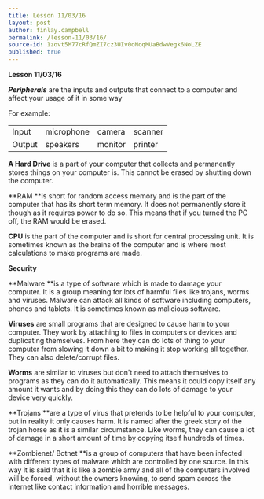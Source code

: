 ```yaml
---
title: Lesson 11/03/16
layout: post
author: finlay.campbell
permalink: /lesson-11/03/16/
source-id: 1zovt5M77cRfQmZI7cz3UIv0oNoqMUaBdwVegk6NoLZE
published: true
---
```

**Lesson 11/03/16**

**_Peripherals_** are the inputs and outputs that connect to a computer and affect your usage of it in some way

For example: 

<table>
  <tr>
    <td>Input</td>
    <td>microphone</td>
    <td>camera</td>
    <td>scanner</td>
  </tr>
  <tr>
    <td>Output</td>
    <td>speakers</td>
    <td>monitor</td>
    <td>printer</td>
  </tr>
</table>


**A Hard Drive** is a part of your computer that collects and permanently stores things on your computer is. This cannot be erased by shutting down the computer.

**RAM **is short for random access memory and is the part of the computer that has its short term memory. It does not permanently store it though as it requires power to do so. This means that if you turned the PC off, the RAM would be erased.

**CPU** is the part of the computer and is short for central processing unit. It is sometimes known as the brains of the computer and is where most calculations to make programs are made.

**Security**

**Malware **is a type of software which is made to damage your computer. It is a group meaning for lots of harmful files like trojans, worms and viruses. Malware can attack all kinds of software including computers, phones and tablets. It is sometimes known as malicious software.

**Viruses** are small programs that are designed to cause harm to your computer. They work by attaching to files in computers or devices and duplicating themselves. From here they can do lots of thing to your computer from slowing it down a bit to making it stop working all together. They can also delete/corrupt files.

**Worms** are similar to viruses but don't need to attach themselves to programs as they can do it automatically. This means it could copy itself any amount it wants and by doing this they can do lots of damage to your device very quickly.

**Trojans **are a type of virus that pretends to be helpful to your computer, but in reality it only causes harm. It is named after the greek story of the trojan horse as it is a similar circumstance. Like worms, they can cause a lot of damage in a short amount of time by copying itself hundreds of times.

**Zombienet/ Botnet  **is a group of computers that have been infected with different types of malware which are controlled by one source. In this way it is said that it is like a zombie army and all of the computers involved will be forced, without the owners knowing, to send spam across the internet like contact information and horrible messages.

